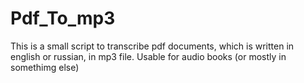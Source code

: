 # Pdf_To_mp3
This is a small script to transcribe pdf documents, which is written in english or russian, in mp3 file. Usable for audio books (or mostly in somethimg else)
